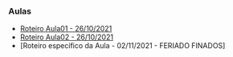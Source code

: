 ### Aulas
- [Roteiro Aula01 - 26/10/2021](aula01.md)
- [Roteiro Aula02 - 26/10/2021](aula02.md)
- [Roteiro específico da Aula - 02/11/2021 - FERIADO FINADOS]
